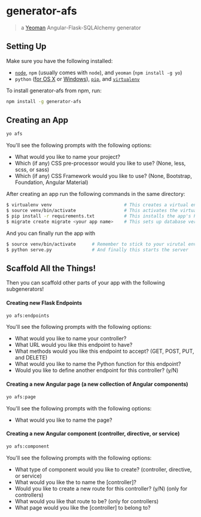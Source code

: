 # generator-afs

> a [Yeoman](http://yeoman.io) Angular-Flask-SQLAlchemy generator

## Setting Up

Make sure you have the following installed:
 - [`node`](https://nodejs.org/en/download/), `npm` (usually comes with `node`), and `yeoman` (`npm install -g yo`)
 - `python` ([for OS X](http://docs.python-guide.org/en/latest/starting/install/osx/) or [Windows](http://docs.python-guide.org/en/latest/starting/install/win/)), [`pip`](https://pip.pypa.io/en/latest/installing.html), and [`virtualenv`](https://virtualenv.pypa.io/en/latest/installation.html)

To install generator-afs from npm, run:
```bash
npm install -g generator-afs
```

## Creating an App
```bash
yo afs
```
You'll see the following prompts with the following options:
 * What would you like to name your project?
 * Which (if any) CSS pre-processor would you like to use? (None, less, scss, or sass)
 * Which (if any) CSS Framework would you like to use? (None, Bootstrap, Foundation, Angular Material)

After creating an app run the following commands in the same directory:
```bash
$ virtualenv venv                           # This creates a virtual environment so we can isolate the requirements of this app from the rest of your computer    
$ source venv/bin/activate                  # This activates the virtual environment (or venv\Scripts\activate for Windows users)
$ pip install -r requirements.txt           # This installs the app's Python dependencies within the virtual environment
$ migrate create migrate <your app name>    # This sets up database versioning (check out the sqlalchemy migration docs)
```

And you can finally run the app with
```bash
$ source venv/bin/activate      # Remember to stick to your virutal environment!
$ python serve.py               # And finally this starts the server
```

## Scaffold All the Things!
Then you can scaffold other parts of your app with the following subgenerators!

#### Creating new Flask Endpoints
```bash
yo afs:endpoints
```
You'll see the following prompts with the following options:
 * What would you like to name your controller?
 * What URL would you like this endpoint to have?
 * What methods would you like this endpoint to accept? (GET, POST, PUT, and DELETE)
 * What would you like to name the Python function for this endpoint?
 * Would you like to define another endpoint for this controller? (y/N)

#### Creating a new Angular page (a new collection of Angular components)
```bash
yo afs:page
```
You'll see the following prompts with the following options:
 * What would you like to name the page?

#### Creating a new Angular component (controller, directive, or service)
```bash
yo afs:component
```
You'll see the following prompts with the following options:
 * What type of component would you like to create? (controller, directive, or service)
 * What would you like the to name the [controller]?
 * Would you like to create a new route for this controller? (y/N) (only for controllers)
 * What would you like that route to be? (only for controllers)
 * What page would you like the [controller] to belong to?
